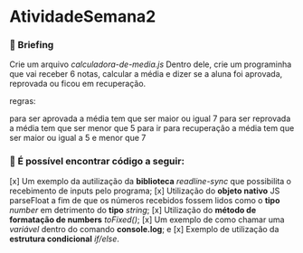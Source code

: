 # AtividadeSemana2

### :memo: Briefing 

Crie um arquivo *calculadora-de-media.js* Dentro dele, crie um programinha que vai receber 6 notas, calcular a média e dizer se a aluna foi aprovada, reprovada ou ficou em recuperação.

regras:

para ser aprovada a média tem que ser maior ou igual 7
para ser reprovada a média tem que ser menor que 5
para ir para recuperação a média tem que ser maior ou igual a 5 e menor que 7

### :notebook: É possível encontrar código a seguir: 

[x] Um exemplo da autilização da **biblioteca** *readline-sync* que possibilita o recebimento de inputs pelo programa;
[x] Utilização do **objeto nativo** JS parseFloat a fim de que os números recebidos fossem lidos como o **tipo** *number* em detrimento do **tipo** *string*;
[x] Utilização do **método de formatação de numbers** *toFixed()*;
[x] Um exemplo de como chamar uma *variável* dentro do comando **console.log**; e 
[x] Exemplo de utilização da **estrutura condicional** *if/else*. 

